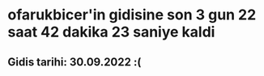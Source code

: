 # ofarukbicer'in gidisine son 3 gun 22 saat 42 dakika 23 saniye kaldi

## Gidis tarihi: 30.09.2022 :(